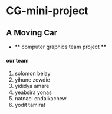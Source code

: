 # CG-mini-project

## A Moving Car

- ** computer graphics team project **

#### our team

1. solomon belay
2. yihune zewdie
3. yididya amare
4. yeabsira yonas
5. natnael endalkachew
6. yodit tamirat
